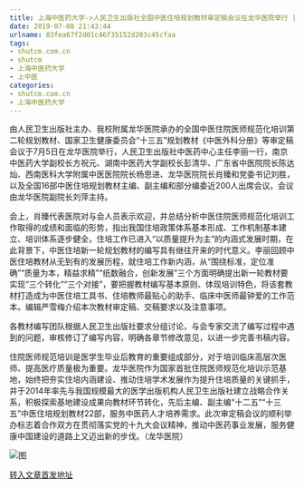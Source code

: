 ```yaml
---
title: 上海中医药大学->人民卫生出版社全国中医住培规划教材审定稿会议在龙华医院举行 | shutcm.com.cn
date: 2019-07-08 21:43:44
urlname: 83fea67f2d01c46f35152d203c45cfaa
tags: 
- shutcm.com.cn
- shutcm
- 上海中医药大学
- 上中医
categories:
- shutcm.com.cn
- 上海中医药大学
---
```



由人民卫生出版社主办、我校附属龙华医院承办的全国中医住院医师规范化培训第二轮规划教材、国家卫生健康委员会“十三五”规划教材《中医外科分册》等审定稿会议于7月5日在龙华医院举行，人民卫生出版社中医药中心主任李丽一行，南京中医药大学副校长方祝元、湖南中医药大学副校长彭清华、广东省中医院院长陈达灿、西南医科大学附属中医医院院长杨思进、龙华医院院长肖臻和党委书记刘胜，以及全国16部中医住培规划教材主编、副主编和部分编委近200人出席会议。会议由龙华医院副院长刘萍主持。

会上，肖臻代表医院对与会人员表示欢迎，并总结分析中医住院医师规范化培训工作取得的成绩和面临的形势，指出我国住培政策体系基本形成、工作机制基本建立、培训体系逐步健全，住培工作已进入“以质量提升为主”的内涵式发展时期，在此背景下，中医住培新一轮规划教材的编写具有继往开来的时代意义。李丽回顾中医住培教材从无到有的发展历程，就住培工作新内涵，从“围绕标准，定位准确”“质量为本，精益求精”“纸数融合，创新发展”三个方面明确提出新一轮教材要实现“三个转化”“三个对接”，要把握教材编写基本原则、体现培训特色，将该套教材打造成为中医住培工具书、住培教师最贴心的助手、临床中医师最钟爱的工作范本。编辑严雪梅介绍本次教材审定稿、交稿要求以及注意事项。

各教材编写团队根据人民卫生出版社要求分组讨论，与会专家交流了编写过程中遇到的问题，审核修订了编写内容，明确各章节修改意见，以进一步完善书稿内容。

住院医师规范培训是医学生毕业后教育的重要组成部分，对于培训临床高层次医师、提高医疗质量极为重要。龙华医院作为国家首批住院医师规范化培训示范基地，始终把夯实住培内涵建设、推动住培学术发展作为提升住培质量的关键抓手，并于2014年率先与我国规模最大的医学出版机构人民卫生出版社建立战略合作关系，积极探索基地建设成果向教材环节转化，先后主编、副主编“十二五”“十三五”中医住培规划教材22部，服务中医药人才培养需求。此次审定稿会议的顺利举办标志着合作双方在贯彻落实党的十九大会议精神，推动中医药事业发展，服务健康中国建设的道路上又迈出新的步伐。（龙华医院）



![图](http://www.shutcm.edu.cn/_upload/article/images/48/ab/bc36281f473aad12bb9b2ca20ecf/6f5c79f5-b86d-4207-ba1f-792eec2366c4.jpg)

[转入文章首发地址](http://www.shutcm.edu.cn/2019/0708/c973a111674/page.htm)